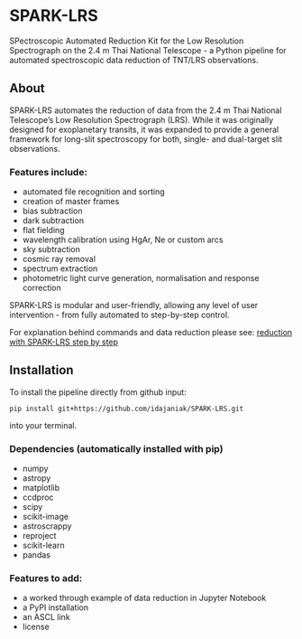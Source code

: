 # SPARK-LRS
SPectroscopic Automated Reduction Kit for the Low Resolution Spectrograph on the 2.4 m Thai National Telescope - a Python pipeline for automated spectroscopic data reduction of TNT/LRS observations.

## About
SPARK-LRS automates the reduction of data from the 2.4 m Thai National Telescope’s Low Resolution Spectrograph (LRS).
While it was originally designed for exoplanetary transits, it was expanded to provide a general framework for long-slit spectroscopy for both, single- and dual-target slit observations.

### Features include: 
- automated file recognition and sorting
- creation of master frames
- bias subtraction
- dark subtraction
- flat fielding
- wavelength calibration using HgAr, Ne or custom arcs
- sky subtraction
- cosmic ray removal
- spectrum extraction
- photometric light curve generation, normalisation and response correction

SPARK-LRS is modular and user-friendly, allowing any level of user intervention - from fully automated to step-by-step control.

For explanation behind commands and data reduction please see: [reduction with SPARK-LRS  step by step](docs/reduction_steps.md)

## Installation
To install the pipeline directly from github input:
```
pip install git+https://github.com/idajaniak/SPARK-LRS.git
```
into your terminal.

### Dependencies (automatically installed with pip)
- numpy
- astropy
- matplotlib
- ccdproc
- scipy
- scikit-image
- astroscrappy
- reproject
- scikit-learn
- pandas


### Features to add:
- a worked through example of data reduction in Jupyter Notebook
- a PyPI installation
- an ASCL link
- license
